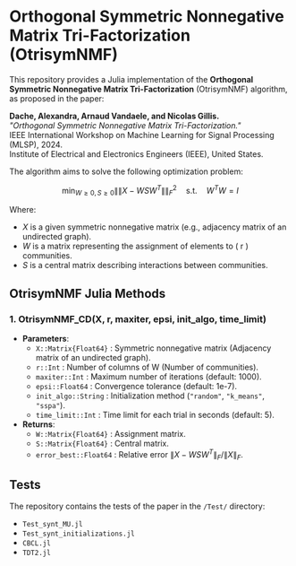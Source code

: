 
# Orthogonal Symmetric Nonnegative Matrix Tri-Factorization (OtrisymNMF)

This repository provides a Julia implementation of the **Orthogonal Symmetric Nonnegative Matrix Tri-Factorization** (OtrisymNMF) algorithm, as proposed in the paper:

**Dache, Alexandra, Arnaud Vandaele, and Nicolas Gillis.**  
*"Orthogonal Symmetric Nonnegative Matrix Tri-Factorization."*  
IEEE International Workshop on Machine Learning for Signal Processing (MLSP), 2024.  
Institute of Electrical and Electronics Engineers (IEEE), United States.

The algorithm aims to solve the following optimization problem:

$$
\min_{W \geq 0, S \geq 0} \|\|X - WSW^T\|\|_F^2 \quad \text{s.t.} \quad W^TW = I
$$

Where:
- $X$ is a given symmetric nonnegative matrix (e.g., adjacency matrix of an undirected graph).
- $W$ is a matrix representing the assignment of elements to \( r \) communities.
- $S$ is a central matrix describing interactions between communities.

## OtrisymNMF Julia Methods

### 1. **OtrisymNMF_CD(X, r, maxiter, epsi, init_algo, time_limit)**
   - **Parameters**:
     - `X::Matrix{Float64}` : Symmetric nonnegative matrix (Adjacency matrix of an undirected graph).
     - `r::Int` : Number of columns of W (Number of communities).
     - `maxiter::Int` : Maximum number of iterations (default: 1000).
     - `epsi::Float64` : Convergence tolerance (default: 1e-7).
     - `init_algo::String` : Initialization method (`"random"`, `"k_means"`, `"sspa"`).
     - `time_limit::Int` : Time limit for each trial in seconds (default: 5).
   - **Returns**:
     - `W::Matrix{Float64}` : Assignment matrix.
     - `S::Matrix{Float64}` : Central matrix.
     - `error_best::Float64` : Relative error  $\|X - WSW^T\|_F / \|X\|_F$.

## Tests

The repository contains the tests of the paper in the `/Test/` directory:
- `Test_synt_MU.jl`
- `Test_synt_initializations.jl`
- `CBCL.jl`
- `TDT2.jl`

